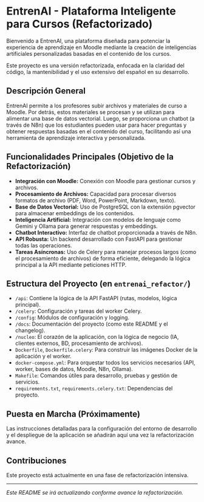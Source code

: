 # EntrenAI - Plataforma Inteligente para Cursos (Refactorizado)

Bienvenido a EntrenAI, una plataforma diseñada para potenciar la experiencia de aprendizaje en Moodle mediante la creación de inteligencias artificiales personalizadas basadas en el contenido de los cursos.

Este proyecto es una versión refactorizada, enfocada en la claridad del código, la mantenibilidad y el uso extensivo del español en su desarrollo.

## Descripción General

EntrenAI permite a los profesores subir archivos y materiales de curso a Moodle. Por detrás, estos materiales se procesan y se utilizan para alimentar una base de datos vectorial. Luego, se proporciona un chatbot (a través de N8n) que los estudiantes pueden usar para hacer preguntas y obtener respuestas basadas en el contenido del curso, facilitando así una herramienta de aprendizaje interactiva y personalizada.

## Funcionalidades Principales (Objetivo de la Refactorización)

*   **Integración con Moodle:** Conexión con Moodle para gestionar cursos y archivos.
*   **Procesamiento de Archivos:** Capacidad para procesar diversos formatos de archivo (PDF, Word, PowerPoint, Markdown, texto).
*   **Base de Datos Vectorial:** Uso de PostgreSQL con la extensión pgvector para almacenar embeddings de los contenidos.
*   **Inteligencia Artificial:** Integración con modelos de lenguaje como Gemini y Ollama para generar respuestas y embeddings.
*   **Chatbot Interactivo:** Interfaz de chatbot proporcionada a través de N8n.
*   **API Robusta:** Un backend desarrollado con FastAPI para gestionar todas las operaciones.
*   **Tareas Asíncronas:** Uso de Celery para manejar procesos largos (como el procesamiento de archivos) de forma eficiente, delegando la lógica principal a la API mediante peticiones HTTP.

## Estructura del Proyecto (en `entrenai_refactor/`)

*   `/api`: Contiene la lógica de la API FastAPI (rutas, modelos, lógica principal).
*   `/celery`: Configuración y tareas del worker Celery.
*   `/config`: Módulos de configuración y logging.
*   `/docs`: Documentación del proyecto (como este README y el changelog).
*   `/nucleo`: El corazón de la aplicación, con la lógica de negocio (IA, clientes externos, BD, procesamiento de archivos).
*   `Dockerfile`, `Dockerfile.celery`: Para construir las imágenes Docker de la aplicación y el worker.
*   `docker-compose.yml`: Para orquestar todos los servicios necesarios (API, worker, bases de datos, Moodle, N8n, Ollama).
*   `Makefile`: Comandos útiles para desarrollo, pruebas y gestión de servicios.
*   `requirements.txt`, `requirements.celery.txt`: Dependencias del proyecto.

## Puesta en Marcha (Próximamente)

Las instrucciones detalladas para la configuración del entorno de desarrollo y el despliegue de la aplicación se añadirán aquí una vez la refactorización avance.

## Contribuciones

Este proyecto está actualmente en una fase de refactorización intensiva.

---
*Este README se irá actualizando conforme avance la refactorización.*
